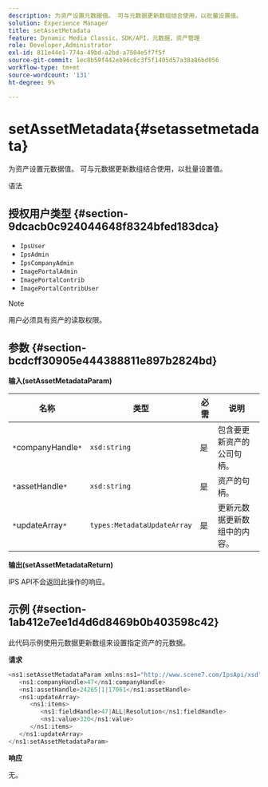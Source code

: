 ```yaml
---
description: 为资产设置元数据值。 可与元数据更新数组结合使用，以批量设置值。
solution: Experience Manager
title: setAssetMetadata
feature: Dynamic Media Classic，SDK/API，元数据，资产管理
role: Developer,Administrator
exl-id: 811e44e1-774a-49bd-a2bd-a7504e5f7f5f
source-git-commit: 1ec8b59f442eb96c6c3f5f1405d57a38a86bd056
workflow-type: tm+mt
source-wordcount: '131'
ht-degree: 9%

---
```


# setAssetMetadata{#setassetmetadata}

为资产设置元数据值。 可与元数据更新数组结合使用，以批量设置值。

语法

## 授权用户类型 {#section-9dcacb0c924044648f8324bfed183dca}

* `IpsUser`
* `IpsAdmin`
* `IpsCompanyAdmin`
* `ImagePortalAdmin`
* `ImagePortalContrib`
* `ImagePortalContribUser`

>[!NOTE]
>
>用户必须具有资产的读取权限。

## 参数 {#section-bcdcff30905e444388811e897b2824bd}

**输入(setAssetMetadataParam)**

| 名称 | 类型 | 必需 | 说明 |
|---|---|---|---|
| `*`companyHandle`*` | `xsd:string` | 是 | 包含要更新资产的公司句柄。 |
| `*`assetHandle`*` | `xsd:string` | 是 | 资产的句柄。 |
| `*`updateArray`*` | `types:MetadataUpdateArray` | 是 | 更新元数据更新数组中的内容。 |

**输出(setAssetMetadataReturn)**

IPS API不会返回此操作的响应。

## 示例 {#section-1ab412e7ee1d4d6d8469b0b403598c42}

此代码示例使用元数据更新数组来设置指定资产的元数据。

**请求**

```java
<ns1:setAssetMetadataParam xmlns:ns1="http://www.scene7.com/IpsApi/xsd">
   <ns1:companyHandle>47</ns1:companyHandle>
   <ns1:assetHandle>24265|1|17061</ns1:assetHandle>
   <ns1:updateArray>
      <ns1:items>
         <ns1:fieldHandle>47|ALL|Resolution</ns1:fieldHandle>
         <ns1:value>320</ns1:value>
      </ns1:items>
   </ns1:updateArray>
</ns1:setAssetMetadataParam>
```

**响应**

无。
